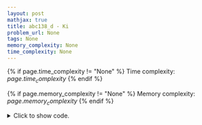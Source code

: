 ```yaml
---
layout: post
mathjax: true
title: abc138_d - Ki
problem_url: None
tags: None
memory_complexity: None
time_complexity: None
---
```




{% if page.time_complexity != "None" %}
Time complexity: ${{ page.time_complexity }}$
{% endif %}

{% if page.memory_complexity != "None" %}
Memory complexity: ${{ page.memory_complexity }}$
{% endif %}

<details>
<summary>
<p style="display:inline">Click to show code.</p>
</summary>
```cpp
{% raw %}
using namespace std;
using vi = vector<int>;
int const NMAX = 2e5 + 11;
int n, ans[NMAX];
vi g[NMAX];
void dfs(int u, int p = -1)
{
    for (auto v : g[u])
    {
        if (v == p)
            continue;
        ans[v] += ans[u];
        dfs(v, u);
    }
}
int main(void)
{
    int q, u, v, p, x;
    cin >> n >> q;
    for (int i = 0; i < n - 1; ++i)
    {
        cin >> u >> v, u--, v--;
        g[u].push_back(v);
        g[v].push_back(u);
    }
    while (q--)
    {
        cin >> p >> x, p--;
        ans[p] += x;
    }
    dfs(0);
    for_each(ans, ans + n, [](int x) { cout << x << " "; }), cout << endl;
    return 0;
}

{% endraw %}
```
</details>

